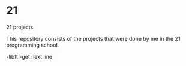 # 21
21 projects

This repository consists of the projects that were done by me in the 21 programming school.

-libft
-get next line
